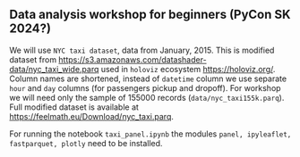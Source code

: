 ## Data analysis workshop for beginners (PyCon SK 2024?)

We will use `NYC taxi dataset`, data from January, 2015. This is modified
dataset from https://s3.amazonaws.com/datashader-data/nyc_taxi_wide.parq
used in `holoviz` ecosystem https://holoviz.org/. Column names are
shortened, instead of `datetime` column we use separate `hour` and `day` columns
(for passengers pickup and dropoff). For workshop we will need only the sample of
155000 records (`data/nyc_taxi155k.parq`). Full modified dataset is
available at https://feelmath.eu/Download/nyc_taxi.parq.

For running the notebook `taxi_panel.ipynb` the modules `panel, ipyleaflet,
fastparquet, plotly` need to be installed. 
